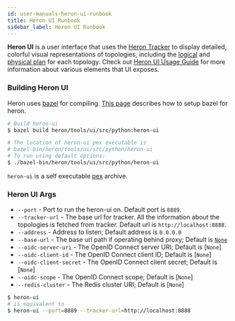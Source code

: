 ```yaml
---
id: user-manuals-heron-ui-runbook
title: Heron UI Runbook
sidebar_label: Heron UI Runbook
---
```

<!--
    Licensed to the Apache Software Foundation (ASF) under one
    or more contributor license agreements.  See the NOTICE file
    distributed with this work for additional information
    regarding copyright ownership.  The ASF licenses this file
    to you under the Apache License, Version 2.0 (the
    "License"); you may not use this file except in compliance
    with the License.  You may obtain a copy of the License at
      http://www.apache.org/licenses/LICENSE-2.0
    Unless required by applicable law or agreed to in writing,
    software distributed under the License is distributed on an
    "AS IS" BASIS, WITHOUT WARRANTIES OR CONDITIONS OF ANY
    KIND, either express or implied.  See the License for the
    specific language governing permissions and limitations
    under the License.
-->

**Heron UI** is a user interface that uses the [Heron Tracker](heron-architecture#heron-tracker) to display detailed,
colorful visual representations of topologies, including the
[logical](heron-topology-concepts#logical-plan) and [physical
plan](heron-topology-concepts#physical-plan) for each topology. Check out
[Heron UI Usage Guide](guides-ui-guide) for more information about
various elements that UI exposes.

### Building Heron UI

Heron uses [bazel](http://bazel.io/) for compiling.
[This page](compiling-overview) describes how to setup bazel
for heron.

```bash
# Build heron-ui
$ bazel build heron/tools/ui/src/python:heron-ui

# The location of heron-ui pex executable is
# bazel-bin/heron/tools/ui/src/python/heron-ui
# To run using default options:
$ ./bazel-bin/heron/tools/ui/src/python/heron-ui
```

`heron-ui` is a self executable
[pex](https://pex.readthedocs.io/en/latest/whatispex.html) archive.

### Heron UI Args

* `--port` - Port to run the heron-ui on. Default port is `8889`.
* `--tracker-url` - The base url for tracker. All the information about the
  topologies is fetched from tracker. Default url is `http://localhost:8888`.
* `--address` - Address to listen; Default address is `0.0.0.0`
* `--base-url` - The base url path if operating behind proxy; Default is [`None`](https://github.com/apache/incubator-heron/blob/master/heron/tools/ui/src/python/main.py#L145)
* `--oidc-server-uri` - The OpenID Connect server URI; Default is [`None`]
* `--oidc-client-id` - The OpenID Connect client ID; Default is [`None`]
* `--oidc-client-secret` - The OpenID Connect client secret; Default is [`None`]
* `--oidc-scope` - The OpenID Connect scope; Default is [`None`]
* `--redis-cluster` - The Redis cluster URI; Default is [`None`]

```bash
$ heron-ui
# is equivalent to
$ heron-ui --port=8889 --tracker-url=http://localhost:8888
```
